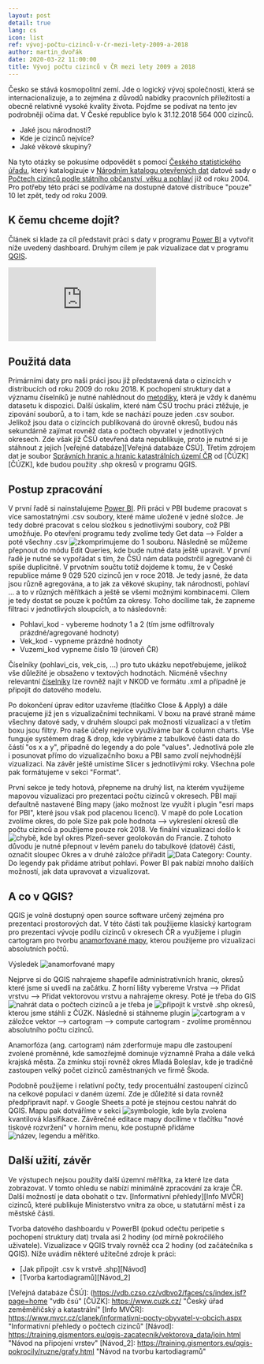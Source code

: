 ```yaml
---
layout: post
detail: true
lang: cs
icon: list
ref: vývoj-počtu-cizinců-v-čr-mezi-lety-2009-a-2018
author: martin_dvořák
date: 2020-03-22 11:00:00
title: Vývoj počtu cizinců v ČR mezi lety 2009 a 2018
---
```


Česko se stává kosmopolitní zemí. Jde o logický vývoj společnosti, která se internacionalizuje, a to zejména z důvodů nabídky pracovních příležitostí a obecně relativně vysoké kvality života. Pojďme se podívat na tento jev podrobněji očima dat. V České republice bylo k 31.12.2018 564 000 cizinců. 
- Jaké jsou národnosti?
- Kde je cizinců nejvíce? 
- Jaké věkové skupiny?
<!--more-->

Na tyto otázky se pokusíme odpovědět s pomocí [Českého statistického úřadu][ČSÚ], který katalogizuje v [Národním katalogu otevřených dat][NKOD] datové sady o [Počtech cizinců podle státního občanství, věku a pohlaví][Source] již od roku 2004. Pro potřeby této práci se podíváme na dostupné datové distribuce "pouze" 10 let zpět, tedy od roku 2009. 

## K čemu chceme dojít?
Článek si klade za cíl představit práci s daty v programu [Power BI][Power BI] a vytvořit níže uvedený dashboard. Druhým cílem je pak vizualizace dat v programu [QGIS][A Free and Open Source Geographic Information System]. 

<iframe class="embed-responsive-item" src="https://app.powerbi.com/view?r=eyJrIjoiY2QwMzM5YTktOTI0YS00MzQzLTkzYjMtYjI1OTQxNTgxNGZjIiwidCI6ImI4MDRlNTE5LTFjYzYtNDk3ZC1hOTVmLWUwMDIwNGMwMzhlZSIsImMiOjh9" frameborder="0" allowFullScreen></iframe>

## Použitá data

Primárními daty pro naši práci jsou již představená data o cizincích v distribucích od roku 2009 do roku 2018. K pochopení struktury dat a významu číselníků je nutné nahlédnout do [metodiky][Metodika počtu cizinců], která je vždy k danému datasetu k dispozici. Další úskalím, které nám ČSÚ trochu práci ztěžuje, je zipování souborů, a to i tam, kde se nachází pouze jeden .csv soubor.
Jelikož jsou data o cizincích publikovaná do úrovně okresů, budou nás sekundárně zajímat rovněž data o počtech obyvatel v jednotlivých okresech. Zde však již ČSÚ otevřená data nepublikuje, proto je nutné si je stáhnout z jejich [veřejné databáze][Veřejná databáze ČSÚ]. Třetím zdrojem dat je soubor [Správních hranic a hranic katastrálních území ČR][Data] od [ČÚZK][ČÚZK], kde budou použity .shp okresů v programu QGIS.

## Postup zpracování
V první řadě si nainstalujeme [Power BI](https://www.microsoft.com/en-us/download/details.aspx?id=58494). Při práci v PBI budeme pracovat s více samostatnými .csv soubory, které máme uložené v jedné složce. Je tedy dobré pracovat s celou složkou s jednotlivými soubory, což PBI umožňuje. Po otevření programu tedy zvolíme tedy Get data --> Folder a poté všechny .csv ![zkomprimujeme do 1 souboru](../attachments/články/cizinci/obrázky/1komprimace_csv.png). Následně se můžeme přepnout do módu Edit Queries, kde bude nutné data ještě upravit. V první řadě je nutné se vypořádat s tím, že ČSÚ nám data podstrčil agregovaně či spíše duplicitně. V prvotním součtu totiž dojdeme k tomu, že v České republice máme 9 029 520 cizinců jen v roce 2018. Je tedy jasné, že data jsou různě agregována, a to jak za věkové skupiny, tak národnosti, pohlaví ... a to v různých měřítkách a ještě se všemi možnými kombinacemi. Cílem je tedy dostat se pouze k počtům za okresy. Toho docílíme tak, že zapneme filtraci v jednotlivých sloupcích, a to následovně: 

- Pohlavi_kod - vybereme hodnoty 1 a 2 (tím jsme odfiltrovaly prázdné/agregované hodnoty) 
- Vek_kod - vypneme prázdné hodnoty
- Vuzemi_kod vypneme číslo 19 (úroveň ČR)

Číselníky (pohlavi_cis, vek_cis, ...) pro tuto ukázku nepotřebujeme, jelikož vše důležité je obsaženo v textových hodnotách. Nicméně všechny relevantní [číselníky](https://data.gov.cz/datové-sady?dotaz=číselníky&poskytovatel=Český%20statistický%20úřad) lze rovněž najít v NKOD ve formátu .xml a případně je připojit do datového modelu. 

Po dokončení úprav editor uzavřeme (tlačítko Close & Apply) a dále pracujeme již jen s vizualizačními technikami. V boxu na pravé straně máme všechny datové sady, v druhém sloupci pak možnosti vizualizací a v třetím boxu jsou filtry. Pro naše účely nejvíce využíváme bar & column charts. Vše funguje systémem drag & drop, kde vybíráme z tabulkové části data do částí "os x a y", případně do legendy a do pole "values". Jednotlivá pole zle i posunovat přímo do vizualizačního boxu a PBI samo zvolí nejvhodnější vizualizaci. Na závěr ještě umístíme Slicer s jednotlivými roky. Všechna pole pak formátujeme v sekci "Format". 

První sekce je tedy hotová, přepneme na druhý list, na kterém využijeme mapovou vizualizaci pro prezentaci počtu cizinců v okresech. PBI mají defaultně nastavené Bing mapy (jako možnost lze využít i plugin "esri maps for PBI", které jsou však pod placenou licencí). V mapě do pole Location zvolíme okres, do pole Size pak pole hodnota --> vykreslení okresů dle počtu cizinců a použijeme pouze rok 2018. Ve finální vizualizaci došlo k ![chybě](../attachments/články/cizinci/obrázky/2plzen_ve_francii.png), kde byl okres Plzeň-sever geolokován do Francie. Z tohoto důvodu je nutné přepnout v levém panelu do tabulkové (datové) části, označit sloupec Okres a v druhé záložce přiřadit ![Data Category: County](../attachments/články/cizinci/obrázky/3county.png). Do legendy pak přidáme atribut pohlaví. Power BI pak nabízí mnoho dalších možností, jak data upravovat a vizualizovat. 

## A co v QGIS?

QGIS je volně dostupný open source software určený zejména pro prezentaci prostorových dat. V této části tak použijeme klasický kartogram pro prezentaci vývoje podílu cizinců v okresech ČR a využijeme i plugin cartogram pro tvorbu [anamorfované mapy](https://cs.wikipedia.org/wiki/Anamorf%C3%B3za_), kterou použijeme pro vizualizaci absolutních počtů. 

Výsledek ![anamorfované mapy](../attachments/články/cizinci/obrázky/4ciz_anamorf.svg)

Nejprve si do QGIS nahrajeme shapefile administrativních hranic, okresů které jsme si uvedli na začátku. Z horní lišty vybereme Vrstva --> Přidat vrstvu --> Přidat vektorovou vrstvu a nahrajeme okresy. 
Poté je třeba do GIS ![nahrát data o počtech cizinců](../attachments/články/cizinci/obrázky/5nahrat_csv.png) a je třeba je ![připojit](../attachments/články/cizinci/obrázky/6gis_JOIN.png) k vrstvě .shp okresů, kterou jsme stáhli z ČÚZK. Následně si stáhneme plugin ![cartogram](../attachments/články/cizinci/obrázky/7plugin.png) a v záložce vektor --> cartogram --> compute cartogram - zvolíme proměnnou absolutního počtu cizinců. 

Anamorfóza (ang. cartogram) nám zderformuje mapu dle zastoupení zvolené proměnné, kde samozřejmě dominuje významně Praha a dále velká krajská města. Za zmínku stojí rovněž okres Mladá Boleslav, kde je tradičně zastoupen velký počet cizinců zaměstnaných ve firmě Škoda. 

Podobně použijeme i relativní počty, tedy procentuální zastoupení cizinců na celkové populaci v daném území. Zde je důležité si data rovněž předpřipravit např. v Google Sheets a poté je stejnou cestou nahrát do QGIS. Mapu pak dotváříme v sekci ![symbologie](../attachments/články/cizinci/obrázky/8symbology.png), kde byla zvolena kvantilová klasifikace. Závěrečné editace mapy docílíme v tlačítku "nové tiskové rozvržení" v horním menu, kde postupně přidáme ![název, legendu a měřítko](../attachments/články/cizinci/obrázky/9legenda.png). 

## Další užití, závěr
Ve výstupech nejsou použity další územní měřítka, za které lze data zobrazovat. V tomto ohledu se nabízí minimálně zpracování za kraje ČR. Další možností je data obohatit o tzv. [Informativní přehledy][Info MVČR] cizinců, které publikuje Ministerstvo vnitra za obce, u statutární měst i za městské části. 

Tvorba datového dashboardu v PowerBI (pokud odečtu peripetie s pochopení struktury dat) trvala asi 2 hodiny (od mírně pokročilého uživatele). Vizualizace v QGIS trvaly rovněž cca 2 hodiny (od začátečníka s QGIS). Níže uvádím některé užitečné zdroje k práci:
 
- [Jak připojit .csv k vrstvě .shp][Návod]
- [Tvorba kartodiagramů][Návod_2]


[ČSÚ]: https://www.czso.cz/ "Český statistický úřad"
[NKOD]: https://data.gov.cz/ "Národní katalog otevřených dat"
[Source]: https://data.gov.cz/datové-sady?dotaz=cizinci&klíčová%20slova=státní%20občanství "Zdrojové soubory"
[Data]: https://data.gov.cz/datová-sada?iri=https%253A%2F%2Fdata.gov.cz%2Fzdroj%2Fdatové-sady%2FZmmerickyU%2F752310056 "Data ČÚZK pro QGIS"
[Power BI]: https://powerbi.microsoft.com/cs-cz/ "Microsoft Power BI"
[A Free and Open Source Geographic Information System]: https://qgis.org/en/site/ "QGIS"
[Metodika počtu cizinců]: (https://www.czso.cz/csu/cizinci/metodika-poctu-cizincu) "Metodika ČSÚ k počítání cizinců"
[Veřejná databáze ČSÚ]: (https://vdb.czso.cz/vdbvo2/faces/cs/index.jsf?page=home "vdb čsú"
[ČÚZK]: https://www.cuzk.cz/ "Český úřad zeměměřičský a katastrální"
[Info MVČR]: https://www.mvcr.cz/clanek/informativni-pocty-obyvatel-v-obcich.aspx "Informativní přehledy o počtech cizinců"
[Návod]: https://training.gismentors.eu/qgis-zacatecnik/vektorova_data/join.html "Návod na připojení vrstev"
[Návod_2]: https://training.gismentors.eu/qgis-pokrocily/ruzne/grafy.html "Návod na tvorbu kartodiagramů"



